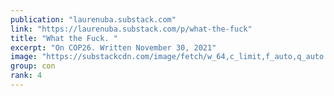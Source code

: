 ```yaml
---
publication: "laurenuba.substack.com"
link: "https://laurenuba.substack.com/p/what-the-fuck"
title: "What the Fuck. "
excerpt: "On COP26. Written November 30, 2021"
image: "https://substackcdn.com/image/fetch/w_64,c_limit,f_auto,q_auto:good,fl_progressive:steep/https%3A%2F%2Fbucketeer-e05bbc84-baa3-437e-9518-adb32be77984.s3.amazonaws.com%2Fpublic%2Fimages%2F43216bef-9f4a-4d7a-a5de-065c480f29b6_144x144.png"
group: con
rank: 4
---
```

